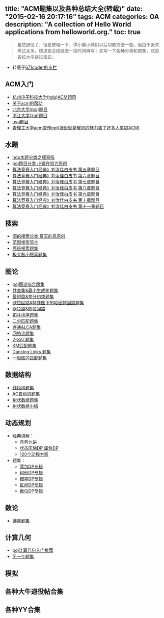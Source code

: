 title: "ACM题集以及各种总结大全(转载)"
date: "2015-02-16 20:17:16"
tags: ACM
categories: OA
description: "A collection of Hello World applications from helloworld.org."
toc: true
---

> 虽然退役了，但是整理一下，供小弟小妹们以后切题方便一些，但由于近来考试太多，顾退役总结延迟一段时间再写！先写一下各种分类和题集，欢迎各位大牛路过指正。
* 转载于[671coder的专栏](http://blog.csdn.net/liuqiyao_01/article/details/9079611)

## ACM入门

   + [杭州电子科技大学(hdu)ACM题目](http://acm.hdu.edu.cn/)
   + [关于acm的帮助](http://acm.hdu.edu.cn/)
   + [北京大学(poj)题目](http://poj.org/)
   + [浙江大学(zoj)题目](http://acm.zju.edu.cn/)
   + [uva题目](http://uva.onlinejudge.org/index.php)
   + [青理工大学acm宣传ppt(据说就是耀哥的魅力害了好多人来搞ACM)](http://download.csdn.net/detail/liuqiyao_01/5568001)
   
## 水题
+ [hdu水题分类之耀哥版](http://blog.csdn.net/liuqiyao_01/article/details/8477645)
+ [poj题目分类  小媛在努力原创](http://blog.csdn.net/liuqiyao_01/article/details/8477801)
+ [算法竞赛入门经典》刘汝佳白皮书 第五章题目](http://uva.onlinejudge.org/index.php?option=com_onlinejudge&Itemid=8&category=95)
+ [算法竞赛入门经典》刘汝佳白皮书 第六章题目](http://uva.onlinejudge.org/index.php?option=com_onlinejudge&Itemid=8&category=102)
+ [算法竞赛入门经典》刘汝佳白皮书 第七章题目](http://uva.onlinejudge.org/index.php?option=com_onlinejudge&Itemid=8&category=106)
+ [算法竞赛入门经典》刘汝佳白皮书 第八章题目](http://uva.onlinejudge.org/index.php?option=com_onlinejudge&Itemid=8&category=113)
+ [算法竞赛入门经典》刘汝佳白皮书 第九章题目](http://uva.onlinejudge.org/index.php?option=com_onlinejudge&Itemid=8&category=113)
+ [算法竞赛入门经典》刘汝佳白皮书 第十章题目](http://uva.onlinejudge.org/index.php?option=com_onlinejudge&Itemid=8&category=115)
+ [算法竞赛入门经典》刘汝佳白皮书 第十一章题目](http://uva.onlinejudge.org/index.php?option=com_onlinejudge&Itemid=8&category=116)

## 搜索
+ [图的搜索分类 夏天的风原创](http://blog.csdn.net/liuqiyao_01/article/details/8478714)
+ [范围搜索简介](http://blog.csdn.net/liuqiyao_01/article/details/8478719)
+ [高级搜索题集](http://blog.csdn.net/liuqiyao_01/article/details/8786998)
+ [极大极小搜索题集](http://blog.csdn.net/liuqiyao_01/article/details/8797318)

## 图论
+ [poj图论综合题集](http://blog.csdn.net/liuqiyao_01/article/details/8477827)
+ [并查集&最小生成树题集](http://blog.csdn.net/liuqiyao_01/article/details/8797356)
+ [最短路&差分约束题集](http://blog.csdn.net/liuqiyao_01/article/details/8797353)
+ [欧拉回路&特殊图下的哈密顿回路题集](http://blog.csdn.net/liuqiyao_01/article/details/8479339)
+ [欧拉路&欧拉回路](http://blog.csdn.net/liuqiyao_01/article/details/26964205)
+ [拓扑排序题集](http://blog.csdn.net/liuqiyao_01/article/details/8478726)
+ [二分匹配题集](http://blog.csdn.net/liuqiyao_01/article/details/8797349)
+ [连通&LCA题集](http://blog.csdn.net/liuqiyao_01/article/details/8478730)
+ [网络流题集](http://blog.csdn.net/liuqiyao_01/article/details/8478729)
+ [2-SAT题集](http://blog.csdn.net/liuqiyao_01/article/details/8797336)
+ [KM匹配题集](http://blog.csdn.net/liuqiyao_01/article/details/8797346)
+ [Dancing Links 题集](http://blog.csdn.net/liuqiyao_01/article/details/8478711)
+ [一般图的匹配题集](http://blog.csdn.net/liuqiyao_01/article/details/26963579)

## 数据结构
+ [线段树题集](http://blog.csdn.net/liuqiyao_01/article/details/9712191)
+ [AC自动机题集](http://blog.csdn.net/liuqiyao_01/article/details/8798241)
+ [树状数组题集](http://blog.csdn.net/liuqiyao_01/article/details/26963913)
+ [树状数组小结](http://blog.csdn.net/liuqiyao_01/article/details/26964103)

## 动态规划
+ 经典讲解：
   + [背包九讲](http://blog.csdn.net/liuqiyao_01/article/details/8521776)
   + [状态压缩DP 属性DP](http://blog.csdn.net/liuqiyao_01/article/details/8752034)
   + [100个动规方程](http://blog.csdn.net/liuqiyao_01/article/details/8765812)
+ 题集：
   + [背包DP专辑](http://blog.csdn.net/liuqiyao_01/article/details/8477725)
   + [树形DP专辑](http://blog.csdn.net/liuqiyao_01/article/details/8477730)
   + [概率DP专辑](http://blog.csdn.net/liuqiyao_01/article/details/8477740)
   + [区间DP专辑](http://blog.csdn.net/liuqiyao_01/article/details/8797438)
   + [数位DP专辑](http://blog.csdn.net/liuqiyao_01/article/details/9109419)
   
## 数论
+ [博弈题集](http://blog.csdn.net/liuqiyao_01/article/details/8478723)

## 计算几何
+ [poj计算几何入门推荐](http://blog.csdn.net/liuqiyao_01/article/details/8750742)
+ [另一个题集](http://blog.csdn.net/liuqiyao_01/article/details/26964261)
## 模拟

## 各种大牛退役帖合集

## 各种YY合集
